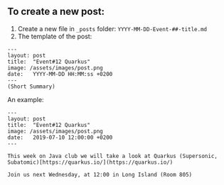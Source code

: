 ## To create a new post:

1. Create a new file in `_posts` folder: `YYYY-MM-DD-Event-##-title.md`
2. The template of the post:
```
---
layout: post
title:  "Event#12 Quarkus"
image: /assets/images/post.png
date:   YYYY-MM-DD HH:MM:ss +0200
---
(Short Summary)
```

An example:
```
---
layout: post
title:  "Event#12 Quarkus"
image: /assets/images/post.png
date:   2019-07-10 12:00:00 +0200
---

This week on Java club we will take a look at Quarkus (Supersonic, Subatomic)[https://quarkus.io/](https://quarkus.io/)

Join us next Wednesday, at 12:00 in Long Island (Room 805)
```